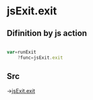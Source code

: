 # jsExit.exit

## Difinition by js action

```js.js

var=runExit
	?func=jsExit.exit

```

## Src

->[jsExit.exit](https://github.com/puutaro/CommandClick/blob/master/app/src/main/java/com/puutaro/commandclick/fragment_lib/terminal_fragment/js_interface/system/JsExit.kt#L14)



